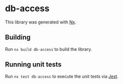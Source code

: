 # db-access

This library was generated with [Nx](https://nx.dev).

## Building

Run `nx build db-access` to build the library.

## Running unit tests

Run `nx test db-access` to execute the unit tests via [Jest](https://jestjs.io).
